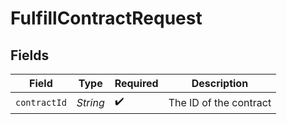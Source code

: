# FulfillContractRequest


## Fields

| Field                  | Type                   | Required               | Description            |
| ---------------------- | ---------------------- | ---------------------- | ---------------------- |
| `contractId`           | *String*               | :heavy_check_mark:     | The ID of the contract |